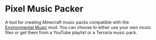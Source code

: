 # Pixel Music Packer

A tool for creating Minecraft music packs compatible with the [Environmental Music](https://github.com/Kamppix/EnvironmentalMusic) mod. You can choose to either use your own music files or get them from a YouTube playlist or a Terraria music pack.
